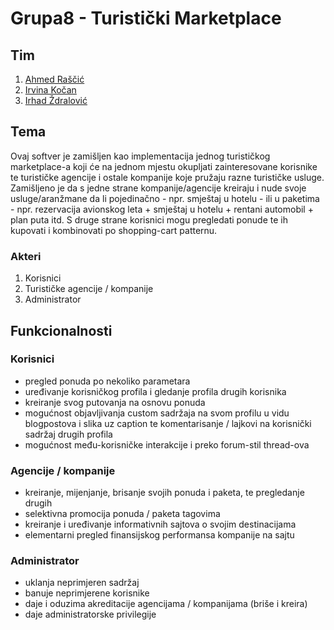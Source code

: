 # Grupa8 - Turistički Marketplace

## Tim

1. [Ahmed Raščić](https://github.com/arascic1)
2. [Irvina Kočan](https://github.com/irvinakocan)
3. [Irhad Ždralović](https://github.com/izdralovic1)

## Tema

Ovaj softver je zamišljen kao implementacija jednog turističkog marketplace-a koji će na jednom mjestu okupljati zainteresovane korisnike te turističke agencije i ostale kompanije koje pružaju razne turističke usluge. Zamišljeno je da s jedne strane kompanije/agencije kreiraju i nude svoje usluge/aranžmane da li pojedinačno - npr. smještaj u hotelu - ili u paketima - npr. rezervacija avionskog leta + smještaj u hotelu + rentani automobil + plan puta itd. S druge strane korisnici mogu pregledati ponude te ih kupovati i kombinovati po shopping-cart patternu.

### Akteri

1. Korisnici
2. Turističke agencije / kompanije
3. Administrator

## Funkcionalnosti

### Korisnici

- pregled ponuda po nekoliko parametara
- uređivanje korisničkog profila i gledanje profila drugih korisnika
- kreiranje svog putovanja na osnovu ponuda
- mogućnost objavljivanja custom sadržaja na svom profilu u vidu blogpostova i slika uz caption te komentarisanje / lajkovi na korisnički sadržaj drugih profila
- mogućnost među-korisničke interakcije i preko forum-stil thread-ova

### Agencije / kompanije

- kreiranje, mijenjanje, brisanje svojih ponuda i paketa, te pregledanje drugih
- selektivna promocija ponuda / paketa tagovima
- kreiranje i uređivanje informativnih sajtova o svojim destinacijama
- elementarni pregled finansijskog performansa kompanije na sajtu

### Administrator

- uklanja neprimjeren sadržaj
- banuje neprimjerene korisnike
- daje i oduzima akreditacije agencijama / kompanijama (briše i kreira)
- daje administratorske privilegije
